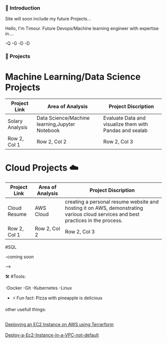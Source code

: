 ### 👋 Introduction 

Site will soon include my future Projects...

Hello, I'm Timour. Future Devops/Machine learning engineer with expertise in....

-Q
-G
-D
-D

### :notebook_with_decorative_cover: Projects 


# Machine Learning/Data Science Projects

| Project Link | Area of Analysis | Project Discription|
|----------|----------|----------|
| Solary Analysis| Data Science/Machine learning,Jupyter Notebook | Evaluate Data and visualize them with Pandas and sealab |
| Row 2, Col 1 | Row 2, Col 2 | Row 2, Col 3 |


# Cloud Projects :cloud:

| Project Link | Area of Analysis | Project Discription|
|----------|----------|----------|
| Cloud Resume| AWS Cloud| creating a personal resume website and hosting it on AWS, demonstrating various cloud services and best practices in the process. |
| Row 2, Col 1 | Row 2, Col 2 | Row 2, Col 3 |



#SQL 

-coming soon

-->

🛠️ #Tools:

-Docker
-Git
-Kubernetes
-Linux

- ⚡ Fun fact: Pizza with  pineapple is delicious

other usefull things:

<br /> [Deploying an EC2 Instance on AWS using Terrarform](https://github.com/Tim275/Deploy-a-Ec2-instance-in-Terrarform) <br />
<br /> [Deploy-a-Ec2-Instance-in-a-VPC-not-default](https://github.com/Tim275/Deploy-a-Ec2-Instance-in-a-VPC-not-default-) <br />




<!--
**Tim275/Tim275** is a ✨ _special_ ✨ repository because its `README.md` (this file) appears on your GitHub profile.

Here are some ideas to get you started:






-->
